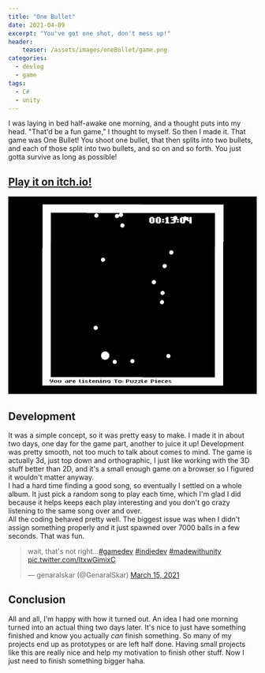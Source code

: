 ```yaml
---
title: "One Bullet"
date: 2021-04-09
excerpt: "You've got one shot, don't mess up!"
header:
    teaser: /assets/images/oneBullet/game.png
categories:
  - devlog
  - game
tags:
  - C#
  - unity
---
```

I was laying in bed half-awake one morning, and a thought puts into my head. "That'd be a fun game," I thought to myself. So then I made it. That game was One Bullet! You shoot one bullet, that then splits into two bullets, and each of those split into two bullets, and so on and so forth. You just gotta survive as long as possible!

## [Play it on itch.io!](https://genaralskar.itch.io/one-bullet)

![game](/assets/images/oneBullet/game.png)

## Development
It was a simple concept, so it was pretty easy to make. I made it in about two days, one day for the game part, another to juice it up! Development was pretty smooth, not too much to talk about comes to mind. The game is actually 3d, just top down and orthographic, I just like working with the 3D stuff better than 2D, and it's a small enough game on a browser so I figured it wouldn't matter anyway.  
I had a hard time finding a good song, so eventually I settled on a whole album. It just pick a random song to play each time, which I'm glad I did because it helps keeps each play interesting and you don't go crazy listening to the same song over and over.  
All the coding behaved pretty well. The biggest issue was when I didn't assign something properly and it just spawned over 7000 balls in a few seconds. That was fun.
<blockquote class="twitter-tweet" data-theme="dark"><p lang="en" dir="ltr">wait, that&#39;s not right...<a href="https://twitter.com/hashtag/gamedev?src=hash&amp;ref_src=twsrc%5Etfw">#gamedev</a> <a href="https://twitter.com/hashtag/indiedev?src=hash&amp;ref_src=twsrc%5Etfw">#indiedev</a> <a href="https://twitter.com/hashtag/madewithunity?src=hash&amp;ref_src=twsrc%5Etfw">#madewithunity</a> <a href="https://t.co/ItxwGimixC">pic.twitter.com/ItxwGimixC</a></p>&mdash; genaralskar (@GenaralSkar) <a href="https://twitter.com/GenaralSkar/status/1371531253166436353?ref_src=twsrc%5Etfw">March 15, 2021</a></blockquote> <script async src="https://platform.twitter.com/widgets.js" charset="utf-8"></script>

## Conclusion
All and all, I'm happy with how it turned out. An idea I had one morning turned into an actual thing two days later. It's nice to just have something finished and know you actually *can* finish something. So many of my projects end up as prototypes or are left half done. Having small projects like this are really nice and help my motivation to finish other stuff. Now I just need to finish something bigger haha.